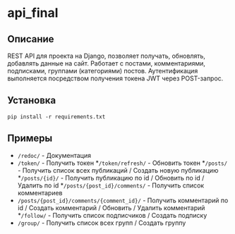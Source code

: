 # api_final

## Описание

REST API для проекта на Django, позволяет получать, обновлять, добавлять данные на сайт. Работает с постами, комментариями, подписками, группами (категориями) постов. Аутентификация выполняется посредством получения токена JWT через POST-запрос.

## Установка

` pip install -r requirements.txt `

## Примеры
* `/redoc/` - Документация
* `/token/` - Получить токен
*`/token/refresh/` - Обновить токен
*`/posts/` - Получить список всех публикаций / Создать новую публикацию
*`/posts/{id}/` - Получить публикацию по id / Обновить по id / Удалить по id
*`/posts/{post_id}/comments/` - Получить список комментариев
* `/posts/{post_id}/comments/{comment_id}/` - Получить комментарий по id  / Создать комментарий / Обновить / Удалить комментарий
*`/follow/` - Получить список подписчиков / Создать подписку
* `/group/` - Получить список всех групп / Создать группу


